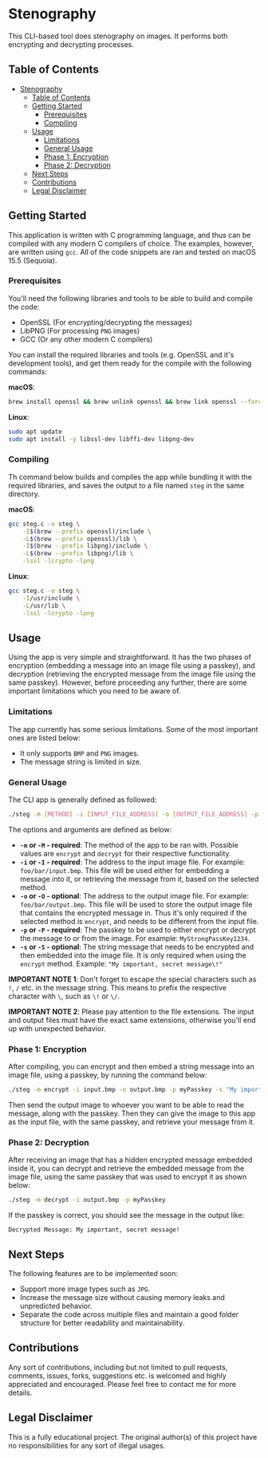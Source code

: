 # Stenography

This CLI-based tool does stenography on images. It performs both encrypting and decrypting processes.

## Table of Contents

- [Stenography](#stenography)
  - [Table of Contents](#table-of-contents)
  - [Getting Started](#getting-started)
    - [Prerequisites](#prerequisites)
    - [Compiling](#compiling)
  - [Usage](#usage)
    - [Limitations](#limitations)
    - [General Usage](#general-usage)
    - [Phase 1: Encryption](#phase-1-encryption)
    - [Phase 2: Decryption](#phase-2-decryption)
  - [Next Steps](#next-steps)
  - [Contributions](#contributions)
  - [Legal Disclaimer](#legal-disclaimer)

## Getting Started

This application is written with C programming language, and thus can be compiled with any modern C compilers of choice. The examples, however, are written using `gcc`. All of the code snippets are ran and tested on macOS 15.5 (Sequoia).

### Prerequisites

You'll need the following libraries and tools to be able to build and compile the code:

- OpenSSL (For encrypting/decrypting the messages)
- LibPNG (For processing `PNG` images)
- GCC (Or any other modern C compilers)

You can install the required libraries and tools (e.g. OpenSSL and it's development tools), and get them ready for the compile with the following commands:

**macOS**:

```bash
brew install openssl && brew unlink openssl && brew link openssl --force && brew install libffi && brew install libpng
```

**Linux**:

```bash
sudo apt update
sudo apt install -y libssl-dev libffi-dev libpng-dev
```

### Compiling

Th command below builds and compiles the app while bundling it with the required libraries, and saves the output to a file named `steg` in the same directory.

**macOS**:

```bash
gcc steg.c -o steg \
    -I$(brew --prefix openssl)/include \
    -L$(brew --prefix openssl)/lib \
    -I$(brew --prefix libpng)/include \
    -L$(brew --prefix libpng)/lib \
    -lssl -lcrypto -lpng
```

**Linux**:

```bash
gcc steg.c -o steg \
    -I/usr/include \
    -L/usr/lib \
    -lssl -lcrypto -lpng
```

## Usage

Using the app is very simple and straightforward. It has the two phases of encryption (embedding a message into an image file using a passkey), and decryption (retrieving the encrypted message from the image file using the same passkey). However, before proceeding any further, there are some important limitations which you need to be aware of.

### Limitations

The app currently has some serious limitations. Some of the most important ones are listed below:

- It only supports `BMP` and `PNG` images.
- The message string is limited in size.

### General Usage

The CLI app is generally defined as followed:

```bash
./steg -m [METHOD] -i [INPUT_FILE_ADDRESS] -o [OUTPUT_FILE_ADDRESS] -p [PASSKEY] -s [MESSAGE]
```

The options and arguments are defined as below:

- **`-m` or `-M` - required**: The method of the app to be ran with. Possible values are `encrypt` and `decrypt` for their respective functionality.
- **`-i` or `-I` - required**: The address to the input image file. For example: `foo/bar/input.bmp`. This file will be used either for embedding a message into it, or retrieving the message from it, based on the selected method.
- **`-o` or `-O` - optional**: The address to the output image file. For example: `foo/bar/output.bmp`. This file will be used to store the output image file that contains the encrypted message in. Thus it's only required if the selected method is `encrypt`, and needs to be different from the input file.
- **`-p` or `-P` - required**: The passkey to be used to either encrypt or decrypt the message to or from the image. For example: `MyStrongPassKey1234`.
- **`-s` or `-S` - optional**: The string message that needs to be encrypted and then embedded into the image file. It is only required when using the `encrypt` method. Example: `"My important, secret message\!"`

**IMPORTANT NOTE 1**: Don't forget to escape the special characters such as `!`, `/` etc. in the message string. This means to prefix the respective character with `\`, such as `\!` or `\/`.

**IMPORTANT NOTE 2**: Please pay attention to the file extensions. The input and output files must have the exact same extensions, otherwise you'll end up with unexpected behavior.

### Phase 1: Encryption

After compiling, you can encrypt and then embed a string message into an image file, using a passkey, by running the command below:

```bash
./steg -m encrypt -i input.bmp -o output.bmp -p myPasskey -s "My important, secret message\!"
```

Then send the output image to whoever you want to be able to read the message, along with the passkey. Then they can give the image to this app as the input file, with the same passkey, and retrieve your message from it.

### Phase 2: Decryption

After receiving an image that has a hidden encrypted message embedded inside it, you can decrypt and retrieve the embedded message from the image file, using the same passkey that was used to encrypt it as shown below:

```bash
./steg -m decrypt -i output.bmp -p myPasskey
```

If the passkey is correct, you should see the message in the output like:

```
Decrypted Message: My important, secret message!
```

## Next Steps

The following features are to be implemented soon:

- Support more image types such as `JPG`.
- Increase the message size without causing memory leaks and unpredicted behavior.
- Separate the code across multiple files and maintain a good folder structure for better readability and maintainability.

## Contributions

Any sort of contributions, including but not limited to pull requests, comments, issues, forks, suggestions etc. is welcomed and highly appreciated and encouraged. Please feel free to contact me for more details.

## Legal Disclaimer

This is a fully educational project. The original author(s) of this project have no responsibilities for any sort of illegal usages.
